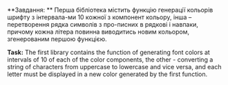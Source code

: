 **Завдання: **
Перша бібліотека містить функцію генерації кольорів шрифту з інтервала-ми 10 кожної з компонент кольору, інша – перетворення рядка символів з про-писних в рядкові і навпаки, причому кожна літера повинна виводитись новим кольором, згенерованим першою функцією. 

**Task:**
The first library contains the function of generating font colors at intervals of 10 of each of the color components, the other - converting a string of characters from uppercase to lowercase and vice versa, and each letter must be displayed in a new color generated by the first function.

